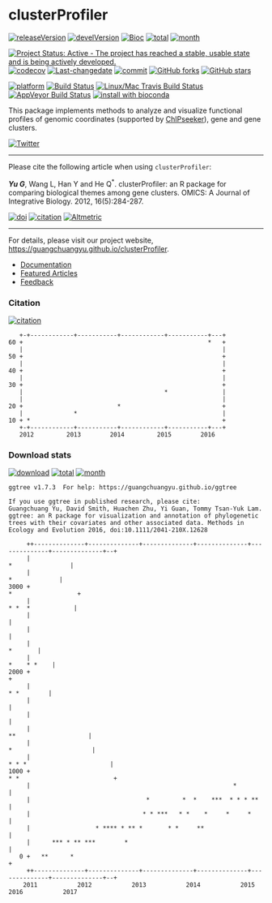 clusterProfiler
===============

[![releaseVersion](https://img.shields.io/badge/release%20version-3.2.2-green.svg?style=flat)](https://bioconductor.org/packages/clusterProfiler) [![develVersion](https://img.shields.io/badge/devel%20version-3.3.1-green.svg?style=flat)](https://github.com/GuangchuangYu/clusterProfiler) [![Bioc](http://www.bioconductor.org/shields/years-in-bioc/clusterProfiler.svg)](https://www.bioconductor.org/packages/devel/bioc/html/clusterProfiler.html#since) [![total](https://img.shields.io/badge/downloads-59126/total-blue.svg?style=flat)](https://bioconductor.org/packages/stats/bioc/clusterProfiler) [![month](https://img.shields.io/badge/downloads-2211/month-blue.svg?style=flat)](https://bioconductor.org/packages/stats/bioc/clusterProfiler)

[![Project Status: Active - The project has reached a stable, usable state and is being actively developed.](http://www.repostatus.org/badges/latest/active.svg)](http://www.repostatus.org/#active) [![codecov](https://codecov.io/gh/GuangchuangYu/clusterProfiler/branch/master/graph/badge.svg)](https://codecov.io/gh/GuangchuangYu/clusterProfiler/) [![Last-changedate](https://img.shields.io/badge/last%20change-2016--11--09-green.svg)](https://github.com/GuangchuangYu/clusterProfiler/commits/master) [![commit](http://www.bioconductor.org/shields/commits/bioc/clusterProfiler.svg)](https://www.bioconductor.org/packages/devel/bioc/html/clusterProfiler.html#svn_source) [![GitHub forks](https://img.shields.io/github/forks/GuangchuangYu/clusterProfiler.svg)](https://github.com/GuangchuangYu/clusterProfiler/network) [![GitHub stars](https://img.shields.io/github/stars/GuangchuangYu/clusterProfiler.svg)](https://github.com/GuangchuangYu/clusterProfiler/stargazers)

[![platform](http://www.bioconductor.org/shields/availability/devel/clusterProfiler.svg)](https://www.bioconductor.org/packages/devel/bioc/html/clusterProfiler.html#archives) [![Build Status](http://www.bioconductor.org/shields/build/devel/bioc/clusterProfiler.svg)](https://bioconductor.org/checkResults/devel/bioc-LATEST/clusterProfiler/) [![Linux/Mac Travis Build Status](https://img.shields.io/travis/GuangchuangYu/clusterProfiler/master.svg?label=Mac%20OSX%20%26%20Linux)](https://travis-ci.org/GuangchuangYu/clusterProfiler) [![AppVeyor Build Status](https://img.shields.io/appveyor/ci/Guangchuangyu/clusterProfiler/master.svg?label=Windows)](https://ci.appveyor.com/project/GuangchuangYu/clusterProfiler) [![install with bioconda](https://img.shields.io/badge/install%20with-bioconda-green.svg?style=flat)](http://bioconda.github.io/recipes/bioconductor-clusterprofiler/README.html)

This package implements methods to analyze and visualize functional profiles of genomic coordinates (supported by [ChIPseeker](http://www.bioconductor.org/packages/ChIPseeker)), gene and gene clusters.

[![Twitter](https://img.shields.io/twitter/url/https/github.com/GuangchuangYu/clusterProfiler.svg?style=social)](https://twitter.com/intent/tweet?hashtags=clusterProfiler&url=http://online.liebertpub.com/doi/abs/10.1089/omi.2011.0118&screen_name=guangchuangyu)

------------------------------------------------------------------------

Please cite the following article when using `clusterProfiler`:

***Yu G***, Wang L, Han Y and He Q<sup>\*</sup>. clusterProfiler: an R package for comparing biological themes among gene clusters. OMICS: A Journal of Integrative Biology. 2012, 16(5):284-287.

[![doi](https://img.shields.io/badge/doi-10.1089/omi.2011.0118-green.svg?style=flat)](http://dx.doi.org/10.1089/omi.2011.0118) [![citation](https://img.shields.io/badge/cited%20by-126-green.svg?style=flat)](https://scholar.google.com.hk/scholar?oi=bibs&hl=en&cites=2349076811020942117) [![Altmetric](https://img.shields.io/badge/Altmetric-22-green.svg?style=flat)](https://www.altmetric.com/details/681089)

------------------------------------------------------------------------

For details, please visit our project website, <https://guangchuangyu.github.io/clusterProfiler>.

-   [Documentation](https://guangchuangyu.github.io/clusterProfiler/documentation/)
-   [Featured Articles](https://guangchuangyu.github.io/clusterProfiler/featuredArticles/)
-   [Feedback](https://guangchuangyu.github.io/clusterProfiler/#feedback)

### Citation

[![citation](https://img.shields.io/badge/cited%20by-126-green.svg?style=flat)](https://scholar.google.com.hk/scholar?oi=bibs&hl=en&cites=2349076811020942117)

       +-+------------+-----------+------------+-----------+---+
    60 +                                                   *   +
       |                                                       |
    50 +                                                       +
       |                                                       |
    40 +                                                       +
       |                                                       |
    30 +                                                       +
       |                                       *               |
       |                                                       |
    20 +                          *                            +
       |              *                                        |
    10 + *                                                     +
       +-+------------+-----------+------------+-----------+---+
       2012         2013        2014         2015        2016   

### Download stats

[![download](http://www.bioconductor.org/shields/downloads/clusterProfiler.svg)](https://bioconductor.org/packages/stats/bioc/clusterProfiler/) [![total](https://img.shields.io/badge/downloads-59126/total-blue.svg?style=flat)](https://bioconductor.org/packages/stats/bioc/clusterProfiler) [![month](https://img.shields.io/badge/downloads-2211/month-blue.svg?style=flat)](https://bioconductor.org/packages/stats/bioc/clusterProfiler)

    ggtree v1.7.3  For help: https://guangchuangyu.github.io/ggtree

    If you use ggtree in published research, please cite:
    Guangchuang Yu, David Smith, Huachen Zhu, Yi Guan, Tommy Tsan-Yuk Lam. ggtree: an R package for visualization and annotation of phylogenetic trees with their covariates and other associated data. Methods in Ecology and Evolution 2016, doi:10.1111/2041-210X.12628

         ++--------------+--------------+--------------+--------------+--------------+--------------+--+
         |                                                                            *                |
         |                                                                               *             |
    3000 +                                                                          *                  +
         |                                                                           * *  *            |
         |                                                                                             |
         |                                                                                             |
         |                                                                                     *       |
         |                                                                                 *    * *    |
    2000 +                                                                                             +
         |                                                                                  * *        |
         |                                                                                             |
         |                                                                                             |
         |                                                                       **                    |
         |                                                                      *                      |
         |                                                                 * * *                       |
    1000 +                                                                * *                          +
         |                                                        *                                    |
         |                                *         *  *    ***  * * * **                              |
         |                               * * ***   * *    *     *     *                                |
         |                  * **** * ** *       * *     **                                             |
         |      *** * ** ***        *                                                                  |
       0 +   **      *                                                                                 +
         ++--------------+--------------+--------------+--------------+--------------+--------------+--+
        2011           2012           2013           2014           2015           2016           2017
